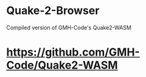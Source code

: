 # Quake-2-Browser
Compiled version of GMH-Code's Quake2-WASM
# https://github.com/GMH-Code/Quake2-WASM
